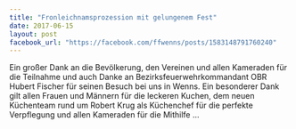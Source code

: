 ```yaml
---
title: "Fronleichnamsprozession mit gelungenem Fest"
date: 2017-06-15
layout: post
facebook_url: "https://facebook.com/ffwenns/posts/1583148791760240"
---
```


Ein großer Dank an die Bevölkerung, den Vereinen und allen Kameraden für die Teilnahme und auch Danke an Bezirksfeuerwehrkommandant OBR Hubert Fischer für seinen Besuch bei uns in Wenns. Ein besonderer Dank gilt allen Frauen und Männern für die leckeren Kuchen, dem neuen Küchenteam rund um Robert Krug als Küchenchef für die perfekte Verpflegung und allen Kameraden für die Mithilfe ...